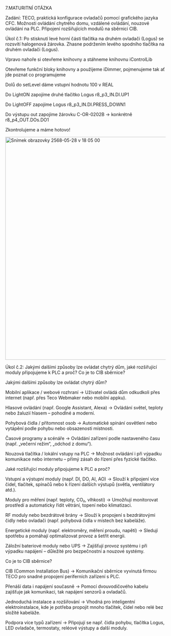 7.MATURITNÍ OTÁZKA

Zadání: TECO, praktická konfigurace ovladačů pomocí grafického jazyka CFC. Možnosti ovládání chytrého domu, vzdálené ovládání, nouzové ovládání na PLC. Připojení rozšiřujících modulů na sběrnici CIB. 

Úkol č.1: Po stisknutí levé horní části tlačítka na druhém ovladači (Logus) se rozsvítí halogenová žárovka. Zhasne podržením levého spodního tlačítka na druhém ovladači (Logus). 

Vpravo nahoře si otevřeme knihovny a stáhneme knihovnu iControlLib

Otevřeme funkční bloky knihovny a použijeme iDimmer, pojmenujeme tak ať jde poznat co programujeme

Dolů do setLevel dáme vstupní hodnotu 100 v REAL

Do LightON zapojíme druhé tlačítko Logus r8_p3_IN.DI.UP1

Do LightOFF zapojíme Logus r8_p3_IN.DI.PRESS_DOWN1

Do výstupu out zapojíme žárovku C-OR-0202B -> konkrétně r8_p4_OUT.DOs.DO1

Zkontrolujeme a máme hotovo!


<img width="697" alt="Snímek obrazovky 2568-05-28 v 18 05 00" src="https://github.com/user-attachments/assets/868aac91-2840-4cbc-bfb7-144a613f3336" />




Úkol č.2: Jakými dalšími způsoby lze ovládat chytrý dům, jaké rozšiřující moduly připojujeme k PLC a proč? Co je to CIB sběrnice?

Jakými dalšími způsoby lze ovládat chytrý dům?

Mobilní aplikace / webové rozhraní
→ Uživatel ovládá dům odkudkoli přes internet (např. přes Teco Webmaker nebo mobilní appku).

Hlasové ovládání (např. Google Assistant, Alexa)
→ Ovládání světel, teploty nebo žaluzií hlasem – pohodlné a moderní.

Pohybová čidla / přítomnost osob
→ Automatické spínání osvětlení nebo vytápění podle pohybu nebo obsazenosti místnosti.

Časové programy a scénáře
→ Ovládání zařízení podle nastaveného času (např. „večerní režim“, „odchod z domu“).

Nouzová tlačítka / lokální vstupy na PLC
→ Možnost ovládání i při výpadku komunikace nebo internetu – přímý zásah do řízení přes fyzické tlačítko.

Jaké rozšiřující moduly připojujeme k PLC a proč?

Vstupní a výstupní moduly (např. DI, DO, AI, AO)
→ Slouží k připojení více čidel, tlačítek, spínačů nebo k řízení dalších výstupů (světla, ventilátory atd.).

Moduly pro měření (např. teploty, CO₂, vlhkosti)
→ Umožňují monitorovat prostředí a automaticky řídit větrání, topení nebo klimatizaci.

RF moduly nebo bezdrátové brány
→ Slouží k propojení s bezdrátovými čidly nebo ovladači (např. pohybová čidla v místech bez kabeláže).

Energetické moduly (např. elektroměry, měření proudu, napětí)
→ Sledují spotřebu a pomáhají optimalizovat provoz a šetřit energii.

Záložní bateriové moduly nebo UPS
→ Zajišťují provoz systému i při výpadku napájení – důležité pro bezpečnostní a nouzové systémy.

Co je to CIB sběrnice?

CIB (Common Installation Bus)
→ Komunikační sběrnice vyvinutá firmou TECO pro snadné propojení periferních zařízení s PLC.

Přenáší data i napájení současně
→ Pomocí dvouvodičového kabelu zajišťuje jak komunikaci, tak napájení senzorů a ovladačů.

Jednoduchá instalace a rozšiřování
→ Vhodná pro inteligentní elektroinstalace, kde je potřeba propojit mnoho tlačítek, čidel nebo relé bez složité kabeláže.

Podpora více typů zařízení
→ Připojují se např. čidla pohybu, tlačítka Logus, LED ovladače, termostaty, reléové výstupy a další moduly.






